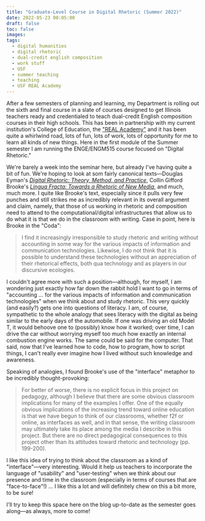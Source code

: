 ```yaml
---
title: "Graduate-Level Course in Digital Rhetoric (Summer 2022)"
date: 2022-05-23 00:05:00
draft: false
toc: false
images:
tags:
  - digital humanities
  - digital rhetoric
  - dual-credit english composition
  - work stuff
  - USF
  - summer teaching
  - teaching
  - USF REAL Academy
---
```


After a few semesters of planning and learning, my Department is rolling out the sixth and final course in a slate of courses designed to get Illinois teachers ready and credentialed to teach dual-credit English composition courses in their high schools. This has been in partnership with my current institution's College of Education, the ["REAL Academy"](https://www.stfrancis.edu/real/courses/) and it has been quite a whirlwind road, lots of fun, lots of work, lots of opportunity for me to learn all kinds of new things. Here in the first module of the Summer semester I am running the ENGE/ENGM515 course focused on "Digital Rhetoric."

We're barely a week into the seminar here, but already I've having quite a bit of fun. We're hoping to look at som fairly canonical texts—Douglas Eyman's [_Digital Rhetoric: Theory, Method, and Practice_](https://www.press.umich.edu/4536325/digital_rhetoric), Collin Gifford Brooke's [_Lingua Fracta: Towards a Rhetoric of New Media_](https://books.google.com/books/about/Lingua_Fracta.html?id=5CgLAQAAMAAJ), and much, much more. I quite like Brooke's text, especially since it pulls very few punches and still strikes me as incredibly relevant in its overall argument and claim, namely, that those of us working in rhetoric and composition need to attend to the computational/digital infrastructures that allow us to do what it is that we do in the classroom with writing. Case in point, here is Brooke in the "Coda": 

> I find it increasingly irresponsible to study rhetoric and writing without accounting in some way for the various impacts of information and communication technologies. Likewise, I do not think that it is possible to understand these technologies without an appreciation of their rhetorical effects, both qua technology and as players in our discursive ecologies.

I couldn't agree more with such a position—although, for myself, I am wondering just exactly how far down the rabbit hold I want to go in terms of "accounting ... for the various impacts of information and communication technologies" when we think about and study rhetoric. This very quickly (and easily?) gets one into questions of literacy. I am, of course, sympathetic to the whole analogy that sees literacy with the digital as being similar to the early days of the automobile. If one was driving an old Model T, it would behoove one to (possibly) know how it worked; over time, I can drive the car without worrying myself too much how exactly an internal combustion engine works. The same could be said for the computer. That said, now that I've learned how to code, how to program, how to script things, I can't really ever imagine how I lived without such knowledge and awareness. 

Speaking of analogies, I found Brooke's use of the "interface" metaphor to be incredibly thought-provoking:

> For better of worse, there is no explicit focus in this project on pedagogy, although I believe that there are some obvious classroom implications for many of the examples I offer. One of the equally obvious implications of the increasing trend toward online education is that we have begun to think of our classrooms, whether f2f or online, as interfaces as well, and in that sense, the writing classroom may ultimately take its place among the media I describe in this project. But there are no direct pedagogical consequences to this project other than its attitudes toward rhetoric and technology (pp. 199-200).

I like this idea of trying to think about the classroom as a kind of "interface"—very interesting. Would it help us teachers to incorporate the language of "usability" and "user-testing" when we think about our presence and time in the classroom (especially in terms of courses that are "face-to-face"!) ... I like this a lot and will definitely chew on this a bit more, to be sure!

I'll try to keep this space here on the blog up-to-date as the semester goes along—as always, more to come!
